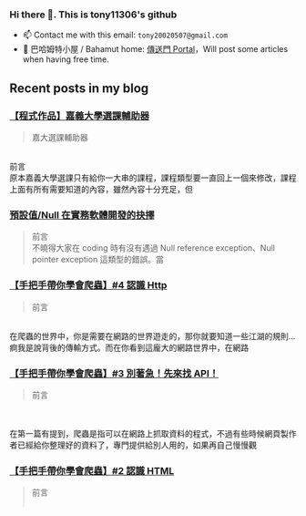 
### Hi there 👋. This is tony11306's github

- 📫 Contact me with this email: `tony20020507@gmail.com`
- 🐉 巴哈姆特小屋 / Bahamut home: [傳送門 Portal](https://home.gamer.com.tw/homeindex.php)，Will post some articles when having free time.

 ## Recent posts in my blog

### [【程式作品】嘉義大學選課輔助器](https://home.gamer.com.tw/artwork.php?sn=5342422)
> 嘉大選課輔助器 <br />
<br />
前言<br />
        原本嘉義大學選課只有給你一大串的課程，課程類型要一直回上一個來修改，課程上面有所有需要知道的內容，雖然內容十分充足，但

### [預設值/Null 在實務軟體開發的抉擇](https://home.gamer.com.tw/artwork.php?sn=6222212)
> 前言<br />
不曉得大家在 coding 時有沒有遇過 Null reference exception、Null pointer exception 這類型的錯誤。當

### [【手把手帶你學會爬蟲】#4 認識 Http](https://home.gamer.com.tw/artwork.php?sn=5348265)
> 前言<br />
<br />
        在爬蟲的世界中，你是需要在網路的世界遊走的，那你就要知道一些江湖的規則...痾我是說背後的傳輸方式。而在你看到這龐大的網路世界中，在網路

### [【手把手帶你學會爬蟲】#3 別著急！先來找 API！](https://home.gamer.com.tw/artwork.php?sn=5318039)
> 前言<br />
<br />
<br />
        在第一篇有提到，爬蟲是指可以在網路上抓取資料的程式，不過有些時候網頁製作者已經給你整理好的資料了，專門提供給別人用的，如果再自己慢慢觀

### [【手把手帶你學會爬蟲】#2  認識 HTML](https://home.gamer.com.tw/artwork.php?sn=5309733)
> 前言<br /><br />
